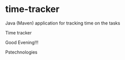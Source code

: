 # time-tracker
Java (Maven) application for tracking time on the tasks

Time tracker

Good Evening!!!

Pstechnologies

